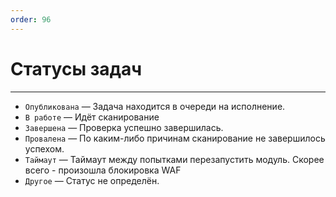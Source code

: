 ```yaml
---
order: 96
---
```


# Статусы задач
---

- `Опубликована` — Задача находится в очереди на исполнение.
- `В работе` — Идёт сканирование
- `Завершена` — Проверка успешно завершилась.
- `Провалена` — По каким-либо причинам сканирование не завершилось успехом.
- `Таймаут` — Таймаут между попытками перезапустить модуль. Скорее всего - произошла блокировка WAF
- `Другое` — Статус не определён.

